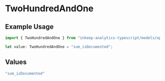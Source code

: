 # TwoHundredAndOne

## Example Usage

```typescript
import { TwoHundredAndOne } from "inkeep-analytics-typescript/models/operations";

let value: TwoHundredAndOne = "sum_isDocumented";
```

## Values

```typescript
"sum_isDocumented"
```